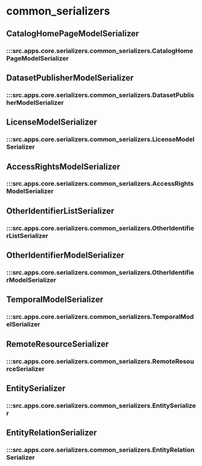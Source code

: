 # common_serializers

## CatalogHomePageModelSerializer

### :::src.apps.core.serializers.common_serializers.CatalogHomePageModelSerializer

## DatasetPublisherModelSerializer

### :::src.apps.core.serializers.common_serializers.DatasetPublisherModelSerializer

## LicenseModelSerializer

### :::src.apps.core.serializers.common_serializers.LicenseModelSerializer

## AccessRightsModelSerializer

### :::src.apps.core.serializers.common_serializers.AccessRightsModelSerializer

## OtherIdentifierListSerializer

### :::src.apps.core.serializers.common_serializers.OtherIdentifierListSerializer

## OtherIdentifierModelSerializer

### :::src.apps.core.serializers.common_serializers.OtherIdentifierModelSerializer

## TemporalModelSerializer

### :::src.apps.core.serializers.common_serializers.TemporalModelSerializer

## RemoteResourceSerializer

### :::src.apps.core.serializers.common_serializers.RemoteResourceSerializer

## EntitySerializer

### :::src.apps.core.serializers.common_serializers.EntitySerializer

## EntityRelationSerializer

### :::src.apps.core.serializers.common_serializers.EntityRelationSerializer

